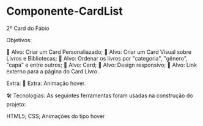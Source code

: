 # Componente-CardList
 2º Card do Fábio

 Objetivos:

🎯 Alvo: Criar um Card Personaliazado;
🎯 Alvo: Criar um Card Visual sobre Livros e Bibliotecas;
🎯 Alvo: Ordenar os livros por "categoria", "gênero", "capa" e entre outros;
🎯 Alvo: Card;
🎯 Alvo: Design responsivo;
🎯 Alvo: Link externo para a página do Card Livro.


Extra:
🌟 Extra: Animação hover.


🛠 Tecnologias:
As seguintes ferramentas foram usadas na construção do projeto:

HTML5;
CSS;
Animações do tipo hover
